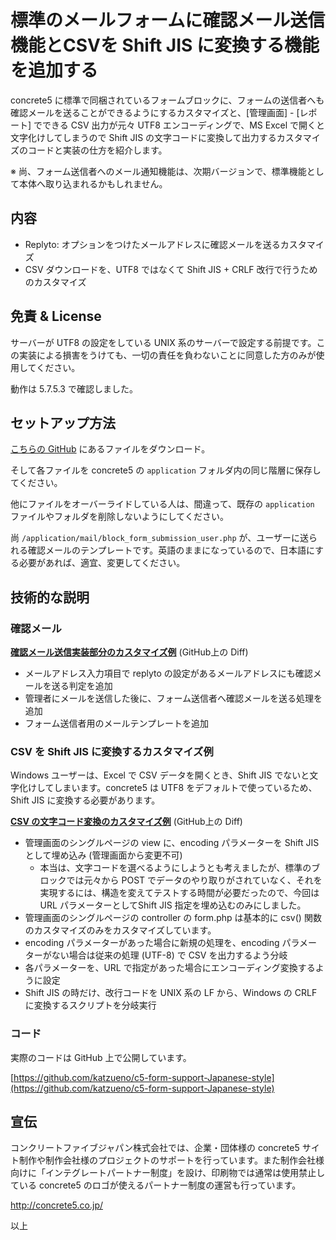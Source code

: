 # 標準のメールフォームに確認メール送信機能とCSVを Shift JIS に変換する機能を追加する

concrete5 に標準で同梱されているフォームブロックに、フォームの送信者へも確認メールを送ることができるようにするカスタマイズと、[管理画面] - [レポート] でできる CSV 出力が元々 UTF8 エンコーディングで、MS Excel で開くと文字化けしてしまうので Shift JIS の文字コードに変換して出力するカスタマイズのコードと実装の仕方を紹介します。

※ 尚、フォーム送信者へのメール通知機能は、次期バージョンで、標準機能として本体へ取り込まれるかもしれません。

## 内容

- Replyto: オプションをつけたメールアドレスに確認メールを送るカスタマイズ
- CSV ダウンロードを、UTF8 ではなくて Shift JIS + CRLF 改行で行うためのカスタマイズ

## 免責 & License

サーバーが UTF8 の設定をしている UNIX 系のサーバーで設定する前提です。この実装による損害をうけても、一切の責任を負わないことに同意した方のみが使用してください。

動作は 5.7.5.3 で確認しました。

## セットアップ方法

[こちらの GitHub](https://github.com/katzueno/c5-form-support-Japanese-style) にあるファイルをダウンロード。

そして各ファイルを concrete5 の `application` フォルダ内の同じ階層に保存してください。

他にファイルをオーバーライドしている人は、間違って、既存の `application` ファイルやフォルダを削除しないようにしてください。

尚 `/application/mail/block_form_submission_user.php` が、ユーザーに送られる確認メールのテンプレートです。英語のままになっているので、日本語にする必要があれば、適宜、変更してください。

## 技術的な説明

### 確認メール

**[確認メール送信実装部分のカスタマイズ例](https://github.com/katzueno/c5-form-support-Japanese-style/commit/3a6542ca656d6c21943d22a4568571e367050dd3)** (GitHub上の Diff)

- メールアドレス入力項目で replyto の設定があるメールアドレスにも確認メールを送る判定を追加
- 管理者にメールを送信した後に、フォーム送信者へ確認メールを送る処理を追加
- フォーム送信者用のメールテンプレートを追加

### CSV を Shift JIS に変換するカスタマイズ例

Windows ユーザーは、Excel で CSV データを開くとき、Shift JIS でないと文字化けしてしまいます。concrete5 は UTF8 をデフォルトで使っているため、Shift JIS に変換する必要があります。

**[CSV の文字コード変換のカスタマイズ例](https://github.com/katzueno/c5-form-support-Japanese-style/commit/8d47f884003925d5b3931dc781c9a6bc36ef6523)** (GitHub上の Diff)

- 管理画面のシングルページの view に、encoding パラメーターを Shift JIS として埋め込み (管理画面から変更不可)
    - 本当は、文字コードを選べるようにしようとも考えましたが、標準のブロックでは元々から POST でデータのやり取りがされていなく、それを実現するには、構造を変えてテストする時間が必要だったので、今回は URL パラメーターとしてShift JIS 指定を埋め込むのみにしました。
- 管理画面のシングルページの controller の form.php は基本的に csv() 関数のカスタマイズのみをカスタマイズしています。
- encoding パラメーターがあった場合に新規の処理を、encoding パラメーターがない場合は従来の処理 (UTF-8) で CSV を出力するよう分岐
- 各パラメーターを、URL で指定があった場合にエンコーディング変換するように設定
- Shift JIS の時だけ、改行コードを UNIX 系の LF から、Windows の CRLF に変換するスクリプトを分岐実行

### コード

実際のコードは GitHub 上で公開しています。

[https://github.com/katzueno/c5-form-support-Japanese-style](https://github.com/katzueno/c5-form-support-Japanese-style)

## 宣伝

コンクリートファイブジャパン株式会社では、企業・団体様の concrete5 サイト制作や制作会社様のプロジェクトのサポートを行っています。また制作会社様向けに「インテグレートパートナー制度」を設け、印刷物では通常は使用禁止している concrete5 のロゴが使えるパートナー制度の運営も行っています。

http://concrete5.co.jp/

以上